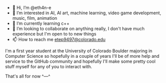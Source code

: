 - 👋 Hi, I’m @eth4n-e
- 👀 I’m interested in AI, AI art, machine learning, video game development, music, film, animation
- 🌱 I’m currently learning c++
- 💞️ I’m looking to collaborate on anything really, I don't have much experience but I'm open to to new things
- 📫 How to reach me etep9497@colorado.edu

I'm a first year student at the University of Colorado Boulder majoring in Computer Science so hopefully in a couple of years I'll be of more help and service to the GitHub community
and hopefully I'll make some pretty cool stuff myself for any of you to interact with.

That's all for now ^—^

<!---
eth4n-e/eth4n-e is a ✨ special ✨ repository because its `README.md` (this file) appears on your GitHub profile.
You can click the Preview link to take a look at your changes.
--->

